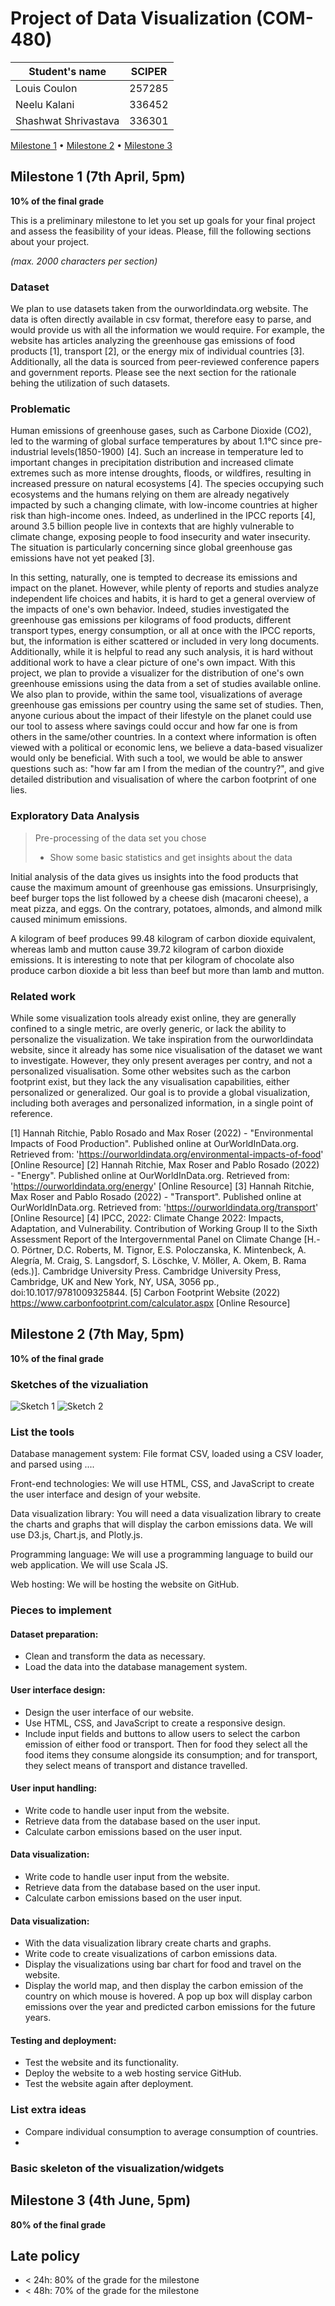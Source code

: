 # Project of Data Visualization (COM-480)

| Student's name | SCIPER |
| -------------- | ------ |
| Louis Coulon | 257285 |
| Neelu Kalani | 336452 |
| Shashwat Shrivastava | 336301 |

[Milestone 1](#milestone-1) • [Milestone 2](#milestone-2) • [Milestone 3](#milestone-3)

## Milestone 1 (7th April, 5pm)

**10% of the final grade**

This is a preliminary milestone to let you set up goals for your final project and assess the feasibility of your ideas.
Please, fill the following sections about your project.

*(max. 2000 characters per section)*

### Dataset

We plan to use datasets taken from the ourworldindata.org website. The data is often directly available in csv format,
therefore easy to parse, and would provide us with all the information we would require. For example, the website has
articles analyzing the greenhouse gas emissions of food products [1], transport [2], or the energy mix of individual
countries [3]. Additionally, all the data is sourced from peer-reviewed conference papers and government reports. Please
see the next section for the rationale behing the utilization of such datasets.

### Problematic

Human emissions of greenhouse gases, such as Carbone Dioxide (CO2), led to the warming of global surface temperatures by
about 1.1°C since pre-industrial levels(1850-1900) [4]. Such an increase in temperature led to important changes in
precipitation distribution and increased climate extremes such as more intense droughts, floods, or wildfires, resulting
in increased pressure on natural ecosystems [4]. The species occupying such ecosystems and the humans relying on them
are already negatively impacted by such a changing climate, with low-income countries at higher risk than high-income
ones. Indeed, as underlined in the IPCC reports [4], around 3.5 billion people live in contexts that are highly
vulnerable to climate change, exposing people to food insecurity and water insecurity. The situation is particularly
concerning since global greenhouse gas emissions have not yet peaked [3].

In this setting, naturally, one is tempted to decrease its emissions and impact on the planet. However, while plenty of
reports and studies analyze independent life choices and habits, it is hard to get a general overview of the impacts of
one's own behavior. Indeed, studies investigated the greenhouse gas emissions per kilograms of food products, different
transport types, energy consumption, or all at once with the IPCC reports, but, the information is either scattered or
included in very long documents. Additionally, while it is helpful to read any such analysis, it is hard without
additional work to have a clear picture of one's own impact. With this project, we plan to provide a visualizer for the
distribution of one's own greenhouse emissions using the data from a set of studies available online. We also plan to
provide, within the same tool, visualizations of average greenhouse gas emissions per country using the same set of
studies. Then, anyone curious about the impact of their lifestyle on the planet could use our tool to assess where
savings could occur and how far one is from others in the same/other countries. In a context where information is often
viewed with a political or economic lens, we believe a data-based visualizer would only be beneficial. With such a tool,
we would be able to answer questions such as: "how far am I from the median of the country?", and give detailed
distribution and visualisation of where the carbon footprint of one lies.

### Exploratory Data Analysis

> Pre-processing of the data set you chose
> - Show some basic statistics and get insights about the data

Initial analysis of the data gives us insights into the food products that cause the maximum amount of greenhouse gas emissions. Unsurprisingly, beef burger tops the list followed by a cheese dish (macaroni cheese), a meat pizza, and eggs. On the contrary, potatoes, almonds, and almond milk caused minimum emissions.

A kilogram of beef produces 99.48 kilogram of carbon dioxide equivalent, whereas lamb and mutton cause 39.72 kilogram of carbon dioxide emissions. It is interesting to note that per kilogram of chocolate also produce carbon dioxide a bit less than beef but more than lamb and mutton.



### Related work

While some visualization tools already exist online, they are generally confined to a single metric, are overly generic,
or lack the ability to personalize the visualization. We take inspiration from the ourworldindata website, since it
already has some nice visualisation of the dataset we want to investigate. However, they only present averages per
contry, and not a personalized visualisation. Some other websites such as the carbon footprint exist, but they lack the
any visualisation capabilities, either personalized or generalized. Our goal is to provide a global visualization,
including both averages and personalized information, in a single point of reference.

[1] Hannah Ritchie, Pablo Rosado and Max Roser (2022) - "Environmental Impacts of Food Production". Published online at OurWorldInData.org. Retrieved from: 'https://ourworldindata.org/environmental-impacts-of-food' [Online Resource]
[2] Hannah Ritchie, Max Roser and Pablo Rosado (2022) - "Energy". Published online at OurWorldInData.org. Retrieved from: 'https://ourworldindata.org/energy' [Online Resource]
[3] Hannah Ritchie, Max Roser and Pablo Rosado (2022) - "Transport". Published online at OurWorldInData.org. Retrieved from: 'https://ourworldindata.org/transport' [Online Resource]
[4] IPCC, 2022: Climate Change 2022: Impacts, Adaptation, and Vulnerability. Contribution of Working Group II to the
Sixth Assessment Report of the Intergovernmental Panel on Climate Change [H.-O. Pörtner, D.C. Roberts, M. Tignor, E.S.
Poloczanska, K. Mintenbeck, A. Alegría, M. Craig, S. Langsdorf, S. Löschke, V. Möller, A. Okem, B. Rama (eds.)].
Cambridge University Press. Cambridge University Press, Cambridge, UK and New York, NY, USA, 3056 pp.,
doi:10.1017/9781009325844.
[5] Carbon Footprint Website (2022) https://www.carbonfootprint.com/calculator.aspx [Online Resource]


## Milestone 2 (7th May, 5pm)

**10% of the final grade**
### Sketches of the vizualiation
![Sketch 1](./sketches/viz1.png)
![Sketch 2](./sketches/viz2.png)
### List the tools

Database management system: File format CSV, loaded using a CSV loader, and parsed using ....

Front-end technologies: We will use HTML, CSS, and JavaScript to create the user interface and design of your website.

Data visualization library: You will need a data visualization library to create the charts and graphs that will display the carbon emissions data. We will use D3.js, Chart.js, and Plotly.js.

Programming language: We will use a programming language to build our web application. We will use Scala JS.

Web hosting: We will be hosting the website on GitHub.


### Pieces to implement
#### Dataset preparation:
* Clean and transform the data as necessary.
* Load the data into the  database management system.
#### User interface design:
* Design the user interface of our website.
* Use HTML, CSS, and JavaScript to create a responsive design.
* Include input fields and buttons to allow users to select the carbon emission of either food or transport. Then for food they select all the food items they consume alongside its consumption; and for transport, they select means of transport and distance travelled. 
#### User input handling:
* Write code to handle user input from the website.
* Retrieve data from the database based on the user input.
* Calculate carbon emissions based on the user input.
#### Data visualization:
* Write code to handle user input from the website.
* Retrieve data from the database based on the user input.
* Calculate carbon emissions based on the user input.
#### Data visualization:
* With the data visualization library create charts and graphs.
* Write code to create visualizations of carbon emissions data.
* Display the visualizations using bar chart for food and travel on the website.
* Display the world map, and then display the carbon emission of the country on which mouse is hovered. A pop up box will display carbon emissions over the year and predicted carbon emissions for the future years.
#### Testing and deployment:
* Test the website and its functionality.
* Deploy the website to a web hosting service GitHub.
* Test the website again after deployment.

### List extra ideas

* Compare individual consumption to average consumption of countries.
* 

### Basic skeleton of the visualization/widgets

## Milestone 3 (4th June, 5pm)

**80% of the final grade**


## Late policy

- < 24h: 80% of the grade for the milestone
- < 48h: 70% of the grade for the milestone

